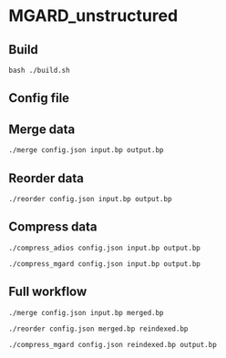 # MGARD_unstructured

## Build
```bash ./build.sh```

## Config file

## Merge data
```./merge config.json input.bp output.bp```

## Reorder data
```./reorder config.json input.bp output.bp```

## Compress data
```./compress_adios config.json input.bp output.bp```

```./compress_mgard config.json input.bp output.bp```

## Full workflow
```./merge config.json input.bp merged.bp```

```./reorder config.json merged.bp reindexed.bp```

```./compress_mgard config.json reindexed.bp output.bp```
